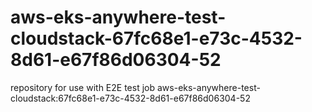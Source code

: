 # aws-eks-anywhere-test-cloudstack-67fc68e1-e73c-4532-8d61-e67f86d06304-52
repository for use with E2E test job aws-eks-anywhere-test-cloudstack:67fc68e1-e73c-4532-8d61-e67f86d06304-52

